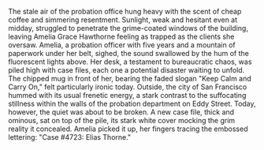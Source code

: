 The stale air of the probation office hung heavy with the scent of cheap coffee and simmering resentment.  Sunlight, weak and hesitant even at midday, struggled to penetrate the grime-coated windows of the building, leaving Amelia Grace Hawthorne feeling as trapped as the clients she oversaw.  Amelia, a probation officer with five years and a mountain of paperwork under her belt, sighed, the sound swallowed by the hum of the fluorescent lights above.  Her desk, a testament to bureaucratic chaos, was piled high with case files, each one a potential disaster waiting to unfold.  The chipped mug in front of her, bearing the faded slogan "Keep Calm and Carry On," felt particularly ironic today.  Outside, the city of San Francisco hummed with its usual frenetic energy, a stark contrast to the suffocating stillness within the walls of the probation department on Eddy Street.  Today, however, the quiet was about to be broken.  A new case file, thick and ominous, sat on top of the pile, its stark white cover mocking the grim reality it concealed.  Amelia picked it up, her fingers tracing the embossed lettering:  "Case #4723:  Elias Thorne."
